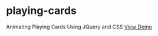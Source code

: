 # playing-cards
Animating Playing Cards Using JQuery and CSS
<a target='_blank' href='vineetgarg90.github.io/playing-cards'>View Demo</a>
